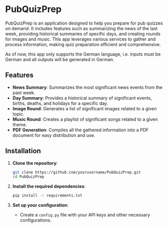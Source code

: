 # PubQuizPrep

PubQuizPrep is an application designed to help you prepare for pub quizzes on demand. It includes features such as summarizing the news of the last week, providing historical summaries of specific days, and creating rounds for images and music. This app leverages various services to gather and process information, making quiz preparation efficient and comprehensive.

As of now, this app only supports the German language, i.e. inputs must be German and all outputs will be generated in German. 

## Features

- **News Summary**: Summarizes the most significant news events from the past week.
- **Day Summary**: Provides a historical summary of significant events, births, deaths, and holidays for a specific day.
- **Image Round**: Generates a list of significant images related to a given topic.
- **Music Round**: Creates a playlist of significant songs related to a given theme.
- **PDF Generation**: Compiles all the gathered information into a PDF document for easy distribution and use.

## Installation

1. **Clone the repository**:
    ```bash
    git clone https://github.com/yourusername/PubQuizPrep.git
    cd PubQuizPrep
    ```

2. **Install the required dependencies**:
    ```bash
    pip install -r requirements.txt
    ```

3. **Set up your configuration**:
    - Create a `config.py` file with your API keys and other necessary configurations.
